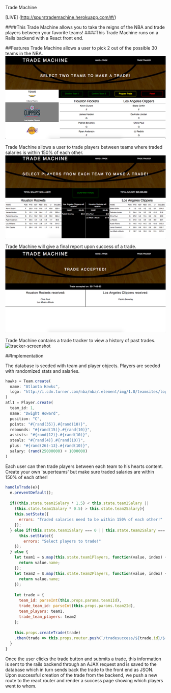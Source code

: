 Trade Machine

[LIVE] (http://spurstrademachine.herokuapp.com/#/)

####This Trade Machine allows you to take the reigns of the NBA and trade players between your favorite teams!
####This Trade Machine runs on a Rails backend with a React front end.

##Features
Trade Machine allows a user to pick 2 out of the possible 30 teams in the NBA.<br>
![teams-create-screenshot](screenshots/teams.png)

Trade Machine allows a user to trade players between teams where traded salaries is within 150% of each other.<br>
![trade-screenshot](screenshots/trade.png)

Trade Machine will give a final report upon success of a trade.<br>
![success-screenshot](screenshots/success.png)

Trade Machine contains a trade tracker to view a history of past trades.
![tracker-screenshot](docs/screenshots/upvotes.png)


##Implementation

The database is seeded with team and player objects. Players are seeded with randomized stats and salaries.
```javascript
hawks = Team.create(
  name: "Atlanta Hawks",
  logo: "http://i.cdn.turner.com/nba/nba/.element/img/1.0/teamsites/logos/teamlogos_500x500/atl.png"
)
atl1 = Player.create(
  team_id: 1,
  name: "Dwight Howard",
  position: "C",
  points: "#{rand(35)}.#{rand(10)}",
  rebounds: "#{rand(15)}.#{rand(10)}",
  assists: "#{rand(12)}.#{rand(10)}",
  steals: "#{rand(4)}.#{rand(10)}",
  plus: "#{rand(26)-13}.#{rand(10)}",
  salary: (rand(25000000) + 1000000)
)
```

Each user can then trade players between each team to his hearts content. Create your own 'superteams' but make sure traded salaries are within 150% of each other!
```javascript
handleTrade(e){
  e.preventDefault();

  if((this.state.team1Salary * 1.5) < this.state.team2Salary ||
    (this.state.team1Salary * 0.5) > this.state.team2Salary){
    this.setState({
      errors: "Traded salaries need to be within 150% of each other!"
    });
  } else if(this.state.team1Salary === 0 || this.state.team2Salary === 0){
      this.setState({
        errors: "Select players to trade!"
    });
  } else {
    let team1 = $.map(this.state.team1Players, function(value, index) {
      return value.name;
    });
    let team2 = $.map(this.state.team2Players, function(value, index) {
      return value.name;
    });

    let trade = {
      team_id: parseInt(this.props.params.team1Id),
      trade_team_id: parseInt(this.props.params.team2Id),
      team_players: team1,
      trade_team_players: team2
    };

    this.props.createTrade(trade)
    .then(trade => this.props.router.push(`/tradesuccess/${trade.id}/${this.props.params.team1Name}/${this.props.params.team2Name}`));
  }
}
```  
Once the user clicks the trade button and submits a trade, this information is sent to the rails backend through an AJAX request and is saved to the database which in turn sends back the trade to the front end as JSON. Upon successful creation of the trade from the backend, we push a new route to the react router and render a success page showing which players went to whom.

